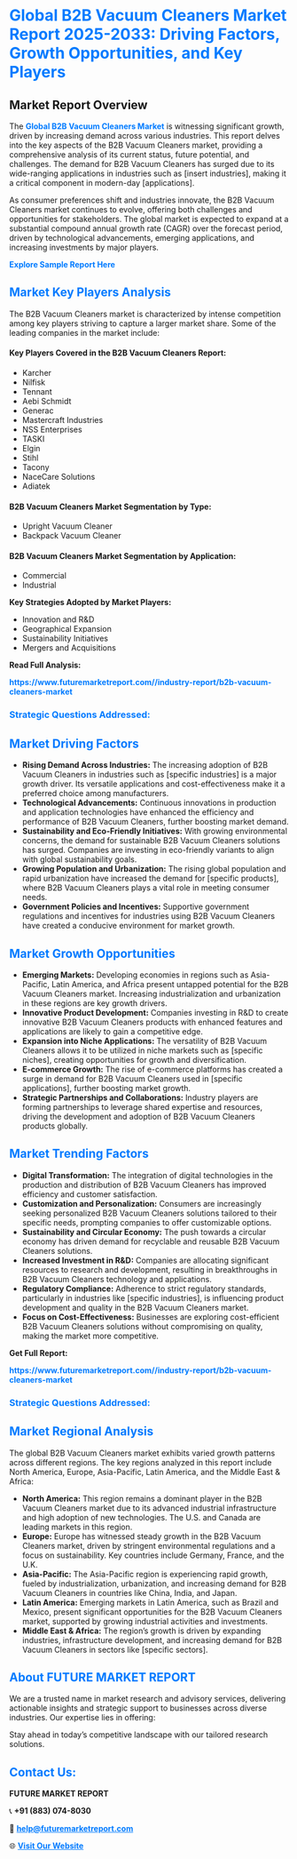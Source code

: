 <h1 style="color: #007BFF;">Global B2B Vacuum Cleaners Market Report 2025-2033: Driving Factors, Growth Opportunities, and Key Players</h1>

<section id="overview">
<h2>Market Report Overview</h2>
<p>The <a href="https://www.futuremarketreport.com//industry-report/b2b-vacuum-cleaners-market" style="color: #007BFF; text-decoration: none;"><strong>Global B2B Vacuum Cleaners Market</strong></a> is witnessing significant growth, driven by increasing demand across various industries. This report delves into the key aspects of the B2B Vacuum Cleaners market, providing a comprehensive analysis of its current status, future potential, and challenges. The demand for B2B Vacuum Cleaners has surged due to its wide-ranging applications in industries such as [insert industries], making it a critical component in modern-day [applications].</p>
<p>As consumer preferences shift and industries innovate, the B2B Vacuum Cleaners market continues to evolve, offering both challenges and opportunities for stakeholders. The global market is expected to expand at a substantial compound annual growth rate (CAGR) over the forecast period, driven by technological advancements, emerging applications, and increasing investments by major players.</p>
</section>

<section id="overview">
<p><a href="https://www.futuremarketreport.com//request-sample/reportId=62728" style="color: #007BFF; text-decoration: none;"><strong>Explore Sample Report Here</strong></a></p>
</section>

<section id="key-players">
<h2 style="color: #007BFF;">Market Key Players Analysis</h2>
<p>The B2B Vacuum Cleaners market is characterized by intense competition among key players striving to capture a larger market share. Some of the leading companies in the market include:</p>
<h4>Key Players Covered in the B2B Vacuum Cleaners Report:</h4>
<ul><li>Karcher</li><li>Nilfisk</li><li>Tennant</li><li>Aebi Schmidt</li><li>Generac</li><li>Mastercraft Industries</li><li>NSS Enterprises</li><li>TASKI</li><li>Elgin</li><li>Stihl</li><li>Tacony</li><li>NaceCare Solutions</li><li>Adiatek</li></ul>
<h4>B2B Vacuum Cleaners Market Segmentation by Type:</h4>
<ul><li>Upright Vacuum Cleaner</li><li>Backpack Vacuum Cleaner</li></ul>

<h4>B2B Vacuum Cleaners Market Segmentation by Application:</h4>
<ul><li>Commercial</li><li>Industrial</li></ul>
<p><strong>Key Strategies Adopted by Market Players:</strong></p>
<ul>
<li>Innovation and R&D</li>
<li>Geographical Expansion</li>
<li>Sustainability Initiatives</li>
<li>Mergers and Acquisitions</li>
</ul>
</section>

<section>
<p><strong>Read Full Analysis: </strong></p><a href="https://www.futuremarketreport.com//industry-report/b2b-vacuum-cleaners-market" style="color: #007BFF; text-decoration: none;"><strong>https://www.futuremarketreport.com//industry-report/b2b-vacuum-cleaners-market</strong></a>
<h3 style="color: #007BFF;">Strategic Questions Addressed:</h3>
</section>

<section id="driving-factors">
<h2 style="color: #007BFF;">Market Driving Factors</h2>
<ul>
<li><strong>Rising Demand Across Industries:</strong> The increasing adoption of B2B Vacuum Cleaners in industries such as [specific industries] is a major growth driver. Its versatile applications and cost-effectiveness make it a preferred choice among manufacturers.</li>
<li><strong>Technological Advancements:</strong> Continuous innovations in production and application technologies have enhanced the efficiency and performance of B2B Vacuum Cleaners, further boosting market demand.</li>
<li><strong>Sustainability and Eco-Friendly Initiatives:</strong> With growing environmental concerns, the demand for sustainable B2B Vacuum Cleaners solutions has surged. Companies are investing in eco-friendly variants to align with global sustainability goals.</li>
<li><strong>Growing Population and Urbanization:</strong> The rising global population and rapid urbanization have increased the demand for [specific products], where B2B Vacuum Cleaners plays a vital role in meeting consumer needs.</li>
<li><strong>Government Policies and Incentives:</strong> Supportive government regulations and incentives for industries using B2B Vacuum Cleaners have created a conducive environment for market growth.</li>
</ul>
</section>

<section id="growth-opportunities">
<h2 style="color: #007BFF;">Market Growth Opportunities</h2>
<ul>
<li><strong>Emerging Markets:</strong> Developing economies in regions such as Asia-Pacific, Latin America, and Africa present untapped potential for the B2B Vacuum Cleaners market. Increasing industrialization and urbanization in these regions are key growth drivers.</li>
<li><strong>Innovative Product Development:</strong> Companies investing in R&D to create innovative B2B Vacuum Cleaners products with enhanced features and applications are likely to gain a competitive edge.</li>
<li><strong>Expansion into Niche Applications:</strong> The versatility of B2B Vacuum Cleaners allows it to be utilized in niche markets such as [specific niches], creating opportunities for growth and diversification.</li>
<li><strong>E-commerce Growth:</strong> The rise of e-commerce platforms has created a surge in demand for B2B Vacuum Cleaners used in [specific applications], further boosting market growth.</li>
<li><strong>Strategic Partnerships and Collaborations:</strong> Industry players are forming partnerships to leverage shared expertise and resources, driving the development and adoption of B2B Vacuum Cleaners products globally.</li>
</ul>
</section>

<section id="trending-factors">
<h2 style="color: #007BFF;">Market Trending Factors</h2>
<ul>
<li><strong>Digital Transformation:</strong> The integration of digital technologies in the production and distribution of B2B Vacuum Cleaners has improved efficiency and customer satisfaction.</li>
<li><strong>Customization and Personalization:</strong> Consumers are increasingly seeking personalized B2B Vacuum Cleaners solutions tailored to their specific needs, prompting companies to offer customizable options.</li>
<li><strong>Sustainability and Circular Economy:</strong> The push towards a circular economy has driven demand for recyclable and reusable B2B Vacuum Cleaners solutions.</li>
<li><strong>Increased Investment in R&D:</strong> Companies are allocating significant resources to research and development, resulting in breakthroughs in B2B Vacuum Cleaners technology and applications.</li>
<li><strong>Regulatory Compliance:</strong> Adherence to strict regulatory standards, particularly in industries like [specific industries], is influencing product development and quality in the B2B Vacuum Cleaners market.</li>
<li><strong>Focus on Cost-Effectiveness:</strong> Businesses are exploring cost-efficient B2B Vacuum Cleaners solutions without compromising on quality, making the market more competitive.</li>
</ul>
</section>

<section>
<p><strong>Get Full Report: </strong></p><a href="https://www.futuremarketreport.com//industry-report/b2b-vacuum-cleaners-market" style="color: #007BFF; text-decoration: none;"><strong>https://www.futuremarketreport.com//industry-report/b2b-vacuum-cleaners-market</strong></a>
<h3 style="color: #007BFF;">Strategic Questions Addressed:</h3>
</section>


<section id="regional-analysis">
<h2 style="color: #007BFF;">Market Regional Analysis</h2>
<p>The global B2B Vacuum Cleaners market exhibits varied growth patterns across different regions. The key regions analyzed in this report include North America, Europe, Asia-Pacific, Latin America, and the Middle East & Africa:</p>
<ul>
<li><strong>North America:</strong> This region remains a dominant player in the B2B Vacuum Cleaners market due to its advanced industrial infrastructure and high adoption of new technologies. The U.S. and Canada are leading markets in this region.</li>
<li><strong>Europe:</strong> Europe has witnessed steady growth in the B2B Vacuum Cleaners market, driven by stringent environmental regulations and a focus on sustainability. Key countries include Germany, France, and the U.K.</li>
<li><strong>Asia-Pacific:</strong> The Asia-Pacific region is experiencing rapid growth, fueled by industrialization, urbanization, and increasing demand for B2B Vacuum Cleaners in countries like China, India, and Japan.</li>
<li><strong>Latin America:</strong> Emerging markets in Latin America, such as Brazil and Mexico, present significant opportunities for the B2B Vacuum Cleaners market, supported by growing industrial activities and investments.</li>
<li><strong>Middle East & Africa:</strong> The region’s growth is driven by expanding industries, infrastructure development, and increasing demand for B2B Vacuum Cleaners in sectors like [specific sectors].</li>
</ul>
</section>

<footer>
<h2 style="color: #007BFF;">About FUTURE MARKET REPORT</h2>
<p>We are a trusted name in market research and advisory services, delivering actionable insights and strategic support to businesses across diverse industries. Our expertise lies in offering:</p>

<p>Stay ahead in today’s competitive landscape with our tailored research solutions.</p>

<h2 style="color: #007BFF;">Contact Us:</h2>
<p><strong>FUTURE MARKET REPORT</strong></p>
<p>📞 <strong>+91 (883) 074-8030</strong></p>
<p>📧 <strong><a href="mailto:help@futuremarketreport.com" style="color: #007BFF;">help@futuremarketreport.com</a></strong></p>
<p>🌐 <strong><a href="https://www.futuremarketreport.com/" style="color: #007BFF;">Visit Our Website</a></strong></p>
</footer>